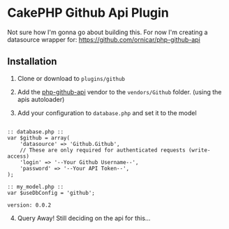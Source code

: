 # CakePHP Github Api Plugin

Not sure how I'm gonna go about building this. For now I'm creating a datasource wrapper for:
https://github.com/ornicar/php-github-api

## Installation

1. Clone or download to `plugins/github`

2. Add the [php-github-api](https://github.com/ornicar/php-github-api) vendor to the `vendors/Github` folder. (using the apis autoloader)

3. Add your configuration to `database.php` and set it to the model

<pre><code>
:: database.php ::
var $github = array(
	'datasource' => 'Github.Github',
	// These are only required for authenticated requests (write-access)
	'login' => '--Your Github Username--',
	'password' => '--Your API Token--',
);

:: my_model.php ::
var $useDbConfig = 'github';

version: 0.0.2
</code></pre>

4. Query Away! Still deciding on the api for this...
